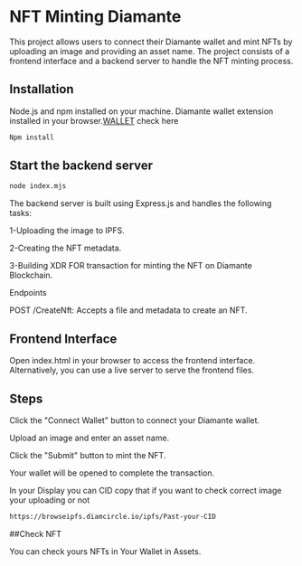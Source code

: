# NFT Minting Diamante 

This project allows users to connect their Diamante wallet and mint NFTs by uploading an image and providing an asset name. The project consists of a frontend interface and a backend server to handle the NFT minting process.

## Installation

Node.js and npm installed on your machine.
 Diamante wallet extension installed in your browser.[WALLET](https://chromewebstore.google.com/detail/diam-wallet/oakkognifoojdbfjaccegangippipdmn?hl=en) check here 

```bash
Npm install
```

## Start the backend server
```bash
node index.mjs
```
The backend server is built using Express.js and handles the following tasks:

1-Uploading the image to IPFS.

2-Creating the NFT metadata.

3-Building XDR FOR transaction for minting the NFT on Diamante Blockchain.

Endpoints

POST /CreateNft: Accepts a file and metadata to create an NFT.


## Frontend Interface

Open index.html in your browser to access the frontend interface.
Alternatively, you can use a live server to serve the frontend files.




## Steps

Click the "Connect Wallet" button to connect your Diamante wallet.

Upload an image and enter an asset name.

Click the "Submit" button to mint the NFT.

Your wallet will be opened to complete the transaction.

In your Display  you can CID  copy that if you want to check correct image your uploading or not 
```bash
https://browseipfs.diamcircle.io/ipfs/Past-your-CID
```

##Check NFT 

You can check yours NFTs in Your Wallet in Assets.

